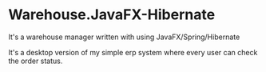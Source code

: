 # Warehouse.JavaFX-Hibernate
It's a warehouse manager written with using JavaFX/Spring/Hibernate

It's a desktop version of my simple erp system where every user can check the order status.
